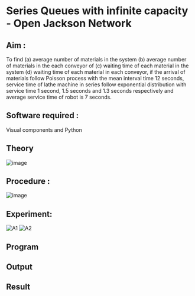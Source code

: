# Series Queues with infinite capacity - Open Jackson Network

## Aim :
To find (a) average number of materials in the system (b) average number of materials in the each conveyor of (c) waiting time of each material in the system (d) waiting time of each material in each conveyor, if the arrival  of materials follow Poisson process with the mean interval time 12 seconds, service time of  lathe machine in series follow exponential distribution  with service time  1 second, 1.5 seconds and 1.3 seconds respectively and average service time of robot is 7 seconds.

## Software required :
Visual components and Python

## Theory

![image](https://user-images.githubusercontent.com/103921593/203239736-7b81f599-71a8-4ae7-b63e-5d98acd9ea54.png)


## Procedure :

![image](https://user-images.githubusercontent.com/103921593/203239789-bc870dce-6727-487b-a0e2-4fc3f5114889.png)


## Experiment:

![A1](https://github.com/SOWMIYA2003/Open-Jacson-Networks/assets/93427443/b62bc4a6-a220-4a3e-a688-338cce45fa31)
![A2](https://github.com/SOWMIYA2003/Open-Jacson-Networks/assets/93427443/3a6ec823-83a5-4952-be75-edc3bcb87d2d)
## Program


## Output

## Result

